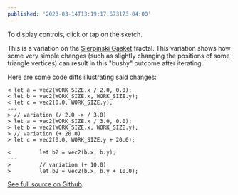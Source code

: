 ```yaml
---
published: '2023-03-14T13:19:17.673173-04:00'
---
```


To display controls, click or tap on the sketch.

This is a variation on the [Sierpinski Gasket](sierpinski_gasket.html) fractal. This variation shows how some very simple changes (such as slightly changing the positions of some triangle vertices) can result in this "bushy" outcome after iterating.

Here are some code diffs illustrating said changes:

```
< let a = vec2(WORK_SIZE.x / 2.0, 0.0);
< let b = vec2(WORK_SIZE.x, WORK_SIZE.y);
< let c = vec2(0.0, WORK_SIZE.y);
---
> // variation (/ 2.0 -> / 3.0)
> let a = vec2(WORK_SIZE.x / 3.0, 0.0);
> let b = vec2(WORK_SIZE.x, WORK_SIZE.y);
> // variation (+ 20.0)
> let c = vec2(0.0, WORK_SIZE.y + 20.0);
```

```
<         let b2 = vec2(b.x, b.y);
---
>         // variation (+ 10.0)
>         let b2 = vec2(b.x, b.y + 10.0);
```

[See full source on Github](https://github.com/riverfr0zen/sketches/blob/main/notan_sketches/src/fractals/sierpinski.rs).